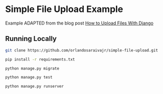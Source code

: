 # Simple File Upload Example

Example ADAPTED from the blog post [How to Upload Files With Django](https://simpleisbetterthancomplex.com/tutorial/2016/08/01/how-to-upload-files-with-django.html)

 

## Running Locally

```bash
git clone https://github.com/orlandosaraivajr/simple-file-upload.git
```

```bash
pip install -r requirements.txt
```

```bash
python manage.py migrate
```

```bash
python manage.py test
```

```bash
python manage.py runserver
```



